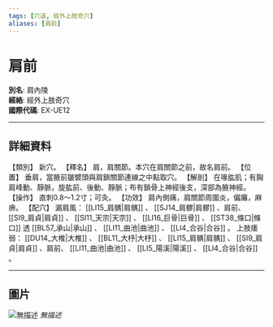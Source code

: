 ```yaml
---
tags: [穴道, 經外上肢奇穴]
aliases: [肩前]
---
```


# 肩前

**別名**: 肩內陵  
**經絡**: 經外上肢奇穴  
**國際代碼**: EX-UE12  

---

## 詳細資料
【類別】
新穴。
【釋名】
肩，肩關節。本穴在肩關節之前，故名肩前。
【位置】
垂肩，當腋前皺襞頭與肩鎖關節連線之中點取穴。
【解剖】
在喙肱肌；有胸肩峰動、靜脈，旋肱前、後動、靜脈；布有鎖骨上神經後支，深部為腋神經。
【操作】
直刺0.8～1.2寸；可灸。
【功效】
肩內側痛，肩關節周圍炎，偏癱，麻痹。
【配穴】
漏肩風： [[LI15_肩髃|肩髃]] 、 [[SJ14_肩髎|肩髎]] 、肩前、 [[SI9_肩貞|肩貞]] 、 [[SI11_天宗|天宗]] 、 [[LI16_巨骨|巨骨]] 、 [[ST38_條口|條口]] 透 [[BL57_承山|承山]] 、 [[LI11_曲池|曲池]] 、 [[LI4_合谷|合谷]] 。
上肢痿弱： [[DU14_大椎|大椎]] 、 [[BL11_大杼|大杼]] 、 [[LI15_肩髃|肩髃]] 、 [[SI9_肩貞|肩貞]] 、肩前、 [[LI11_曲池|曲池]] 、 [[LI5_陽溪|陽溪]] 、 [[LI4_合谷|合谷]] 。

---

## 圖片
![無描述](https://yibian.hopto.org/pic/shu16/458.gif)
_無描述_


